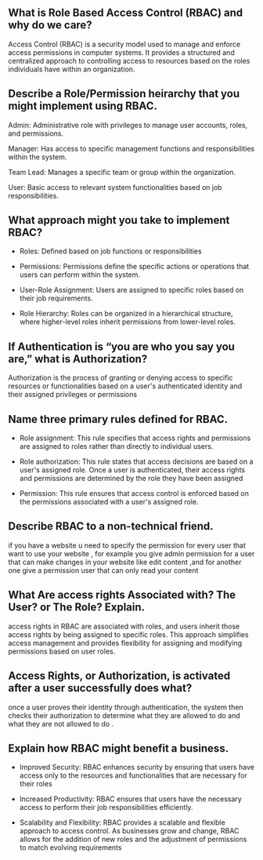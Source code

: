 ## What is Role Based Access Control (RBAC) and why do we care?


Access Control (RBAC) is a security model used to manage and enforce access permissions in computer systems. It provides a structured and centralized approach to controlling access to resources based on the roles individuals have within an organization.


## Describe a Role/Permission heirarchy that you might implement using RBAC.

Admin: Administrative role with privileges to manage user accounts, roles, and permissions.

Manager: Has access to specific management functions and responsibilities within the system.

Team Lead: Manages a specific team or group within the organization.

User: Basic access to relevant system functionalities based on job responsibilities.



## What approach might you take to implement RBAC?

 - Roles: Defined based on job functions or responsibilities

 - Permissions: Permissions define the specific actions or operations that users can perform within the system.

 - User-Role Assignment: Users are assigned to specific roles based on their job requirements.

 - Role Hierarchy: Roles can be organized in a hierarchical structure, where higher-level roles inherit permissions from lower-level roles.


## If Authentication is “you are who you say you are,” what is Authorization?
Authorization is the process of granting or denying access to specific resources or functionalities based on a user's authenticated identity and their assigned privileges or permissions

## Name three primary rules defined for RBAC.

 - Role assignment: This rule specifies that access rights and permissions are assigned to roles rather than directly to individual users.

  - Role authorization: This rule states that access decisions are based on a user's assigned role. Once a user is authenticated, their access rights and permissions are determined by the role they have been assigned

  - Permission: This rule ensures that access control is enforced based on the permissions associated with a user's assigned role.


  ## Describe RBAC to a non-technical friend.
  if you have a website u need to specify the permission for every user that want to use your website , for example you give admin permission for a user that can make changes in your website like edit content ,and for another one give a permission user that can only read your content 


  ## What Are access rights Associated with? The User? or The Role? Explain.

  access rights in RBAC are associated with roles, and users inherit those access rights by being assigned to specific roles. This approach simplifies access management and provides flexibility for assigning and modifying permissions based on user roles.


 ## Access Rights, or Authorization, is activated after a user successfully does what?

 once a user proves their identity through authentication, the system then checks their authorization to determine what they are allowed to do and what they are not allowed to do .

 ## Explain how RBAC might benefit a business.

 - Improved Security: RBAC enhances security by ensuring that users have access only to the resources and functionalities that are necessary for their roles

 - Increased Productivity: RBAC ensures that users have the necessary access to perform their job responsibilities efficiently.

 - Scalability and Flexibility: RBAC provides a scalable and flexible approach to access control. As businesses grow and change, RBAC allows for the addition of new roles and the adjustment of permissions to match evolving requirements